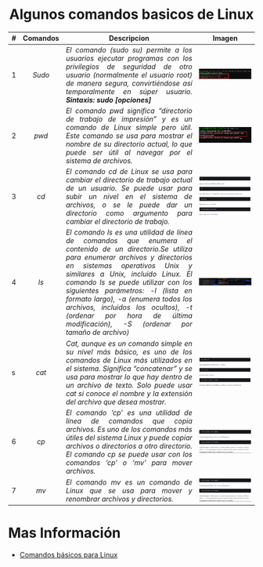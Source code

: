 # <text style = "display:block; text-align: center"> <b>Algunos comandos basicos de Linux</b>


| # | Comandos | <text style = "display:block; text-align: center"> Descripcion | <text style = "display:block; text-align: center">Imagen
|-- |--:|--:|--:| 
| 1 | <cite style="display:block; text-align: center"> Sudo | <cite style="display:block; text-align: justify">El comando (sudo su) permite a los usuarios ejecutar programas con los privilegios de seguridad de otro usuario (normalmente el usuario root) de manera segura, convirtiéndose así temporalmente en súper usuario. <b>Sintaxis: sudo [opciones]</b></cite>| ![Linux](img_linux/img01.png) | 
| 2 | <cite style="display:block; text-align: center"> pwd | <cite style="display:block; text-align: justify">El comando pwd significa “directorio de trabajo de impresión” y es un comando de Linux simple pero útil. Este comando se usa para mostrar el nombre de su directorio actual, lo que puede ser útil al navegar por el sistema de archivos.</cite>| ![Linux](img_linux/img02.png)|
| 3 | <cite style="display:block; text-align: center"> cd | <cite style="display:block; text-align: justify">El comando cd de Linux se usa para cambiar el directorio de trabajo actual de un usuario. Se puede usar para subir un nivel en el sistema de archivos, o se le puede dar un directorio como argumento para cambiar el directorio de trabajo.</cite>| ![Linux](img_linux/img03.png)|
| 4 | <cite style="display:block; text-align: center"> ls | <cite style="display:block; text-align: justify">El comando ls es una utilidad de línea de comandos que enumera el contenido de un directorio.Se utiliza para enumerar archivos y directorios en sistemas operativos Unix y similares a Unix, incluido Linux.  El comando ls se puede utilizar con los siguientes parámetros: -l (lista en formato largo), -a (enumera todos los archivos, incluidos los ocultos), -t (ordenar por hora de última modificación), -S (ordenar por tamaño de archivo)</cite>| ![Linux](img_linux/img04.png)|
| s | <cite style="display:block; text-align: center"> cat | <cite style="display:block; text-align: justify">Cat, aunque es un comando simple en su nivel más básico, es uno de los comandos de Linux más utilizados en el sistema. Significa “concatenar” y se usa para mostrar lo que hay dentro de un archivo de texto. Solo puede usar cat si conoce el nombre y la extensión del archivo que desea mostrar.</cite>| ![Linux](img_linux/img05.png)|
| 6 | <cite style="display:block; text-align: center"> cp | <cite style="display:block; text-align: justify">El comando ‘cp’ es una utilidad de línea de comandos que copia archivos. Es uno de los comandos más útiles del sistema Linux y puede copiar archivos o directorios a otro directorio. El comando cp se puede usar con los comandos ‘cp’ o ‘mv’ para mover archivos.</cite>| ![Linux](img_linux/img06.png)|
| 7 | <cite style="display:block; text-align: center"> mv | <cite style="display:block; text-align: justify">El comando mv es un comando de Linux que se usa para mover y renombrar archivos y directorios.</cite>| ![Linux](img_linux/img06.png)|



# Mas Información
* [Comandos básicos para Linux][1_0]

[1_0]:https://www.dongee.com/tutoriales/comandos-basicos-de-linux/?utm_source=google&utm_medium=cpc&utm_campaign=tutoriales&utm_id=tutoriales&utm_term=comandos-linux&gclid=Cj0KCQjwyOuYBhCGARIsAIdGQRM1ubWe44FBrNIRzsT8n8WuLagbG4czJ1Bb9YQuaUfYpS0d17RaDvkaAvJCEALw_wcB


